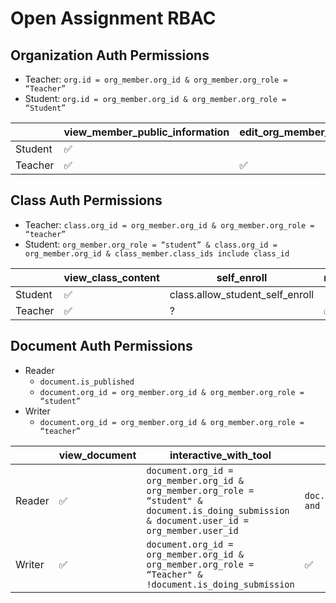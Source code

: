 # Open Assignment RBAC

## Organization Auth Permissions

- Teacher: `org.id = org_member.org_id & org_member.org_role = “Teacher”`
- Student: `org.id = org_member.org_id & org_member.org_role = “Student”`

|         | view_member_public_information | edit_org_member_information | add_org_member | remove_org_member | create_class | remove_class | manage_template | manage_org_information | manage_trash |
|---------|--------------------------------|-----------------------------|----------------|-------------------|--------------|--------------|-----------------|------------------------|--------------|
| Student | ✅                              |                             |                |                   |              |              |                 |                        |              |
| Teacher | ✅                              | ✅                           | ✅              | ✅                 | ✅            | ✅            | ✅               | ✅                      | ✅            |

## Class Auth Permissions

- Teacher: `class.org_id = org_member.org_id & org_member.org_role = “teacher”`
- Student: `org_member.org_role = “student” & class.org_id = org_member.org_id & class_member.class_ids include class_id`

|         | view_class_content | self_enroll                     | manage_class_content | manage_class_member | manage_class_setting |
|---------|--------------------|---------------------------------|----------------------|---------------------|----------------------|
| Student | ✅                  | class.allow_student_self_enroll |                      |                     |                      |
| Teacher | ✅                  | ?                               | ✅                    | ✅                   | ✅                    |

## Document Auth Permissions

- Reader
    - `document.is_published`
    - `document.org_id = org_member.org_id & org_member.org_role = “student”`
- Writer
    - `document.org_id = org_member.org_id & org_member.org_role = “teacher”`

|        | view_document | interactive_with_tool                                                                                                                          | view_answer                                                       | edit_document                                                                                                                                            | manage_document |
|--------|---------------|------------------------------------------------------------------------------------------------------------------------------------------------|-------------------------------------------------------------------|----------------------------------------------------------------------------------------------------------------------------------------------------------|-----------------|
| Reader | ✅             | `document.org_id = org_member.org_id & org_member.org_role = “student" & document.is_doing_submission & document.user_id = org_member.user_id` | `doc.allow_for_student_view_answer and doc.creator_id = actor.id` | `document.org_id = org_member.org_id & org_member.org_role = “student" & document.is_doing_open_type_submission & document.user_id = org_member.user_id` |                 |
| Writer | ✅             | `document.org_id = org_member.org_id & org_member.org_role = “Teacher" & !document.is_doing_submission`                                        | ✅                                                                 | ✅                                                                                                                                                        | ✅               |
